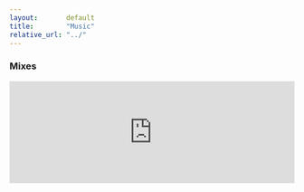 ```yaml
---
layout:       default
title:        "Music"
relative_url: "../"
---
```


### Mixes

<iframe width="100%" height="180" src="https://www.mixcloud.com/widget/iframe/?feed=https%3A%2F%2Fwww.mixcloud.com%2Fsespinos%2Fplaylists%2Fsespinos%2F&hide_cover=1" frameborder="0"></iframe>
